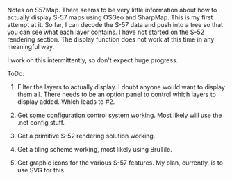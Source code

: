 Notes on S57Map.  There seems to be very little information about how to actually display S-57 maps using OSGeo and SharpMap. This is my first attempt at it. So far, I can decode the S-57 data and push into a tree so that you can see what each layer contains. I have not started on the S-52 rendering section. The display function does not work at this time in any meaningful way.

I work on this intermittently, so don't expect huge progress.

ToDo: 

1. Filter the layers to actually display. I doubt anyone would want to display them all. There needs to be an option panel to control which layers to display added.  Which leads to #2.

2. Get some configuration control system working.  Most likely will use the .net config stuff.

3. Get a primitive S-52 rendering solution working. 

4. Get a tiling scheme working, most likely using BruTile. 

5. Get graphic icons for the various S-57 features. My plan, currently, is to use SVG for this.
